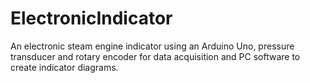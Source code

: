 # ElectronicIndicator
An electronic steam engine indicator using an Arduino Uno, pressure transducer and rotary encoder for data acquisition and PC software to create indicator diagrams.
